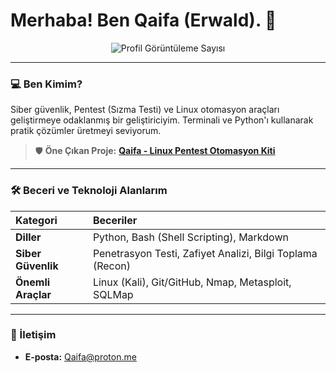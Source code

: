 # Merhaba! Ben Qaifa (Erwald). 👋

<div align="center">
  <img src="https://komarev.com/ghpvc/?username=cdQaifa&label=Profil+Görüntüleme&color=0e75b6&style=flat" alt="Profil Görüntüleme Sayısı" />
</div>

---

### 💻 Ben Kimim?

Siber güvenlik, Pentest (Sızma Testi) ve Linux otomasyon araçları geliştirmeye odaklanmış bir geliştiriciyim. Terminali ve Python'ı kullanarak pratik çözümler üretmeyi seviyorum.

> 🛡️ **Öne Çıkan Proje:** **[Qaifa - Linux Pentest Otomasyon Kiti](https://github.com/cdQaifa/Qaifa)**
---

### 🛠️ Beceri ve Teknoloji Alanlarım

| Kategori | Beceriler |
| :--- | :--- |
| **Diller** | Python, Bash (Shell Scripting), Markdown |
| **Siber Güvenlik** | Penetrasyon Testi, Zafiyet Analizi, Bilgi Toplama (Recon) |
| **Önemli Araçlar** | Linux (Kali), Git/GitHub, Nmap, Metasploit, SQLMap |

---

### 📧 İletişim

* **E-posta:** Qaifa@proton.me
